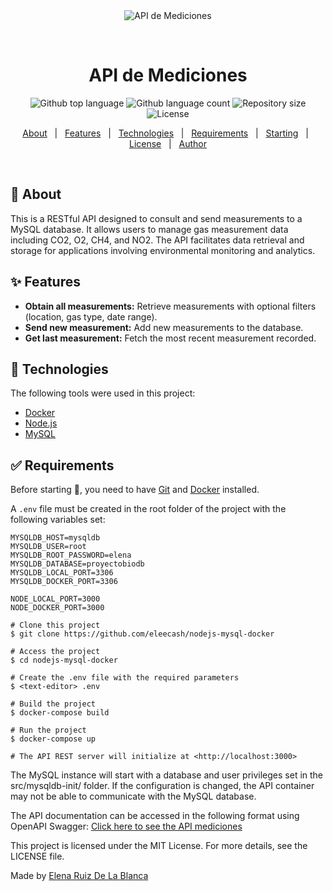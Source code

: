 <div align="center" id="top"> 
  <img src="./.github/app.gif" alt="API de Mediciones" />

  &#xa0;

  <!-- <a href="https://api.ejemplo.com">Demo</a> -->
</div>

<h1 align="center">API de Mediciones</h1>

<p align="center">
  <img alt="Github top language" src="https://img.shields.io/github/languages/top/eleecash/nodejs-mysql-docker?color=56BEB8">
  
  <img alt="Github language count" src="https://img.shields.io/github/languages/count/eleecash/nodejs-mysql-docker?color=56BEB8">

  <img alt="Repository size" src="https://img.shields.io/github/repo-size/eleecash/nodejs-mysql-docker?color=56BEB8">

  <img alt="License" src="https://img.shields.io/github/license/eleecash/nodejs-mysql-docker?color=56BEB8">
</p>

<p align="center">
  <a href="#dart-about">About</a> &#xa0; | &#xa0; 
  <a href="#sparkles-features">Features</a> &#xa0; | &#xa0;
  <a href="#rocket-technologies">Technologies</a> &#xa0; | &#xa0;
  <a href="#white_check_mark-requirements">Requirements</a> &#xa0; | &#xa0;
  <a href="#checkered_flag-starting">Starting</a> &#xa0; | &#xa0;
  <a href="#memo-license">License</a> &#xa0; | &#xa0;
  <a href="https://github.com/eleecash" target="_blank">Author</a>
</p>

<br>

## :dart: About ##

This is a RESTful API designed to consult and send measurements to a MySQL database. It allows users to manage gas measurement data including CO2, O2, CH4, and NO2. The API facilitates data retrieval and storage for applications involving environmental monitoring and analytics.

## :sparkles: Features

- **Obtain all measurements:** Retrieve measurements with optional filters (location, gas type, date range).
- **Send new measurement:** Add new measurements to the database.
- **Get last measurement:** Fetch the most recent measurement recorded.

## :rocket: Technologies 

The following tools were used in this project:

- [Docker](https://www.docker.com/)
- [Node.js](https://nodejs.org/en/)
- [MySQL](https://www.mysql.com/)

## :white_check_mark: Requirements 

Before starting :checkered_flag:, you need to have [Git](https://git-scm.com) and [Docker](https://www.docker.com/) installed.

A ``` .env ``` file must be created in the root folder of the project with the following variables set:

```plaintext
MYSQLDB_HOST=mysqldb
MYSQLDB_USER=root
MYSQLDB_ROOT_PASSWORD=elena
MYSQLDB_DATABASE=proyectobiodb
MYSQLDB_LOCAL_PORT=3306
MYSQLDB_DOCKER_PORT=3306

NODE_LOCAL_PORT=3000
NODE_DOCKER_PORT=3000

# Clone this project
$ git clone https://github.com/eleecash/nodejs-mysql-docker

# Access the project
$ cd nodejs-mysql-docker

# Create the .env file with the required parameters
$ <text-editor> .env

# Build the project
$ docker-compose build

# Run the project
$ docker-compose up

# The API REST server will initialize at <http://localhost:3000>
```

The MySQL instance will start with a database and user privileges set in the src/mysqldb-init/ folder. If the configuration is changed, the API container may not be able to communicate with the MySQL database.

The API documentation can be accessed in the following format using OpenAPI Swagger:
<a href="https://api.ejemplo.com/v1" target="_blank">Click here to see the API mediciones</a>

    
This project is licensed under the MIT License. For more details, see the LICENSE file.

Made by <a href="https://github.com/eleecash" target="_blank">Elena Ruiz De La Blanca</a>